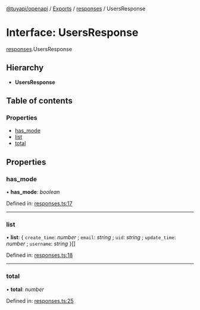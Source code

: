 [@tuyapi/openapi](../README.md) / [Exports](../modules.md) / [responses](../modules/responses.md) / UsersResponse

# Interface: UsersResponse

[responses](../modules/responses.md).UsersResponse

## Hierarchy

* **UsersResponse**

## Table of contents

### Properties

- [has\_mode](responses.usersresponse.md#has_mode)
- [list](responses.usersresponse.md#list)
- [total](responses.usersresponse.md#total)

## Properties

### has\_mode

• **has\_mode**: *boolean*

Defined in: [responses.ts:17](https://github.com/TuyaAPI/openapi/blob/cd8f3c7/src/responses.ts#L17)

___

### list

• **list**: { `create_time`: *number* ; `email`: *string* ; `uid`: *string* ; `update_time`: *number* ; `username`: *string*  }[]

Defined in: [responses.ts:18](https://github.com/TuyaAPI/openapi/blob/cd8f3c7/src/responses.ts#L18)

___

### total

• **total**: *number*

Defined in: [responses.ts:25](https://github.com/TuyaAPI/openapi/blob/cd8f3c7/src/responses.ts#L25)
